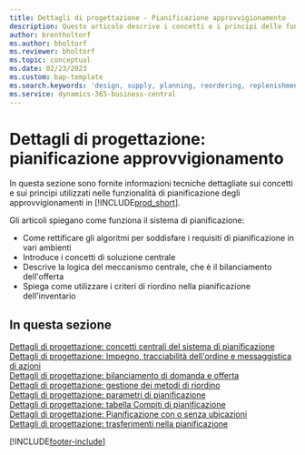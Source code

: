 ```yaml
---
title: Dettagli di progettazione - Pianificazione approvvigionamento
description: Questo articolo descrive i concetti e i principi delle funzionalità di pianificazione degli approvvigionamenti in Business Central.
author: brentholtorf
ms.author: bholtorf
ms.reviewer: bholtorf
ms.topic: conceptual
ms.date: 02/23/2023
ms.custom: bap-template
ms.search.keywords: 'design, supply, planning, reordering, replenishment'
ms.service: dynamics-365-business-central
---
```

# Dettagli di progettazione: pianificazione approvvigionamento

In questa sezione sono fornite informazioni tecniche dettagliate sui concetti e sui principi utilizzati nelle funzionalità di pianificazione degli approvvigionamenti in [!INCLUDE[prod_short](includes/prod_short.md)].  

Gli articoli spiegano come funziona il sistema di pianificazione:

* Come rettificare gli algoritmi per soddisfare i requisiti di pianificazione in vari ambienti
* Introduce i concetti di soluzione centrale
* Descrive la logica del meccanismo centrale, che è il bilanciamento dell'offerta
* Spiega come utilizzare i criteri di riordino nella pianificazione dell'inventario  

## In questa sezione  

[Dettagli di progettazione: concetti centrali del sistema di pianificazione](design-details-central-concepts-of-the-planning-system.md)  
[Dettagli di progettazione: Impegno, tracciabilità dell'ordine e messaggistica di azioni](design-details-reservation-order-tracking-and-action-messaging.md)  
[Dettagli di progettazione: bilanciamento di domanda e offerta](design-details-balancing-demand-and-supply.md)  
[Dettagli di progettazione: gestione dei metodi di riordino](design-details-handling-reordering-policies.md)  
[Dettagli di progettazione: parametri di pianificazione](design-details-planning-parameters.md)  
[Dettagli di progettazione: tabella Compiti di pianificazione](design-details-planning-assignment-table.md)  
[Dettagli di progettazione: Pianificazione con o senza ubicazioni](production-planning-with-without-locations.md)  
[Dettagli di progettazione: trasferimenti nella pianificazione](design-details-transfers-in-planning.md)

[!INCLUDE[footer-include](includes/footer-banner.md)]